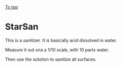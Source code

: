 [To top](#sub-content "top")
# StarSan
This is a sanitizer. It is basically acid dissolved in water.

Measure it out ona a 1/10 scale, with 10 parts water.

Then use the solution to sanitize all surfaces.
